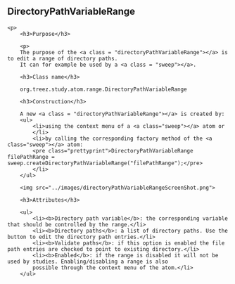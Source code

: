<h2>DirectoryPathVariableRange</h2>
	
	<p>
		<h3>Purpose</h3>
		
		<p>
		The purpose of the <a class = "directoryPathVariableRange"></a> is to edit a range of directory paths. 
		It can for example be used by a <a class = "sweep"></a>. 
						
		<h3>Class name</h3>
		
		org.treez.study.atom.range.DirectoryPathVariableRange
		
		<h3>Construction</h3>
		
		A new <a class = "directoryPathVariableRange"></a> is created by: 
		<ul>
			<li>using the context menu of a <a class="sweep"></a> atom or
			</li>
			<li>by calling the corresponding factory method of the <a class="sweep"></a> atom:	
			<pre class="prettyprint">DirectoryPathVariableRange filePathRange = sweep.createDirectoryPathVariableRange("filePathRange");</pre>	     
			</li>
		</ul>
						
		<img src="../images/directoryPathVariableRangeScreenShot.png">
								
		<h3>Attributes</h3>
		
		<ul>
			<li><b>Directory path variable</b>: the corresponding variable that should be controlled by the range.</li>
			<li><b>Directory paths</b>: a list of directory paths. Use the button to edit the directory path entries.</li>	
			<li><b>Validate paths</b>: if this option is enabled the file path entries are checked to point to existing directory.</li>
			<li><b>Enabled</b>: if the range is disabled it will not be used by studies. Enabling/disabling a range is also
			possible through the context menu of the atom.</li>			
		</ul>
				
</p>